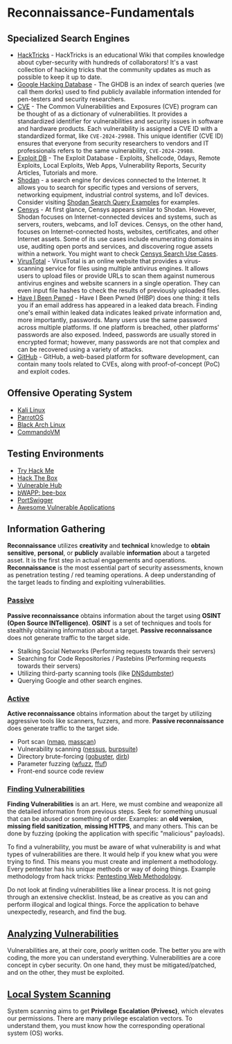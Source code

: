 # Reconnaissance-Fundamentals

## Specialized Search Engines

- [HackTricks](https://book.hacktricks.xyz/) - HackTricks is an educational Wiki that compiles knowledge about cyber-security with hundreds of collaborators! It's a vast collection of hacking tricks that the community updates as much as possible to keep it up to date.
- [Google Hacking Database](https://www.exploit-db.com/google-hacking-database) - The GHDB is an index of search queries (we call them dorks) used to find publicly available information intended for pen-testers and security researchers.
- [CVE](https://www.cve.org/) - The Common Vulnerabilities and Exposures (CVE) program can be thought of as a dictionary of vulnerabilities. It provides a standardized identifier for vulnerabilities and security issues in software and hardware products. Each vulnerability is assigned a CVE ID with a standardized format, like `CVE-2024-29988`. This unique identifier (CVE ID) ensures that everyone from security researchers to vendors and IT professionals refers to the same vulnerability, `CVE-2024-29988`.
- [Exploit DB](https://www.exploit-db.com/) - The Exploit Database - Exploits, Shellcode, 0days, Remote Exploits, Local Exploits, Web Apps, Vulnerability Reports, Security Articles, Tutorials and more.
- [Shodan](https://www.shodan.io/) - a search engine for devices connected to the Internet. It allows you to search for specific types and versions of servers, networking equipment, industrial control systems, and IoT devices. Consider visiting [Shodan Search Query Examples](https://www.shodan.io/search/examples) for examples.
- [Censys](https://search.censys.io/) - At first glance, Censys appears similar to Shodan. However, Shodan focuses on Internet-connected devices and systems, such as servers, routers, webcams, and IoT devices. Censys, on the other hand, focuses on Internet-connected hosts, websites, certificates, and other Internet assets. Some of its use cases include enumerating domains in use, auditing open ports and services, and discovering rogue assets within a network. You might want to check [Censys Search Use Cases](https://support.censys.io/hc/en-us/articles/20720064229140-Censys-Search-Use-Cases).
- [VirusTotal](https://www.virustotal.com/) - VirusTotal is an online website that provides a virus-scanning service for files using multiple antivirus engines. It allows users to upload files or provide URLs to scan them against numerous antivirus engines and website scanners in a single operation. They can even input file hashes to check the results of previously uploaded files.
- [Have I Been Pwned](https://haveibeenpwned.com/) - Have I Been Pwned (HIBP) does one thing: it tells you if an email address has appeared in a leaked data breach. Finding one's email within leaked data indicates leaked private information and, more importantly, passwords. Many users use the same password across multiple platforms. If one platform is breached, other platforms' passwords are also exposed. Indeed, passwords are usually stored in encrypted format; however, many passwords are not that complex and can be recovered using a variety of attacks.
- [GitHub](https://github.com/) - GitHub, a web-based platform for software development, can contain many tools related to CVEs, along with proof-of-concept (PoC) and exploit codes.

## Offensive Operating System

- [Kali Linux](https://www.kali.org/)
- [ParrotOS](https://www.parrotsec.org/)
- [Black Arch Linux](https://blackarch.org/)
- [CommandoVM](https://github.com/mandiant/commando-vm)

## Testing Environments

- [Try Hack Me](https://tryhackme.com/)
- [Hack The Box](https://www.hackthebox.com/)
- [Vulnerable Hub](https://www.vulnhub.com/)
- [bWAPP: bee-box](https://www.vulnhub.com/entry/bwapp-bee-box-v16,53/)
- [PortSwigger](https://portswigger.net/)
- [Awesome Vulnerable Applications](https://github.com/vavkamil/awesome-vulnerable-apps)

## Information Gathering

**Reconnaissance** utilizes **creativity** and **technical** knowledge to **obtain sensitive**, **personal**, or **publicly** available **information** about a targeted asset. It is the first step in actual engagements and operations. **Reconnaissance** is the most essential part of security assessments, known as penetration testing / red teaming operations. A deep understanding of the target leads to finding and exploiting vulnerabilities.

### [Passive](01.%20Passive%20Reconnaissance)

**Passive reconnaissance** obtains information about the target using **OSINT (Open Source INTelligence)**. **OSINT** is a set of techniques and tools for stealthily obtaining information about a target. **Passive reconnaissance** does not generate traffic to the target side. 

- Stalking Social Networks (Performing requests towards their servers)
- Searching for Code Repositories / Pastebins (Performing requests towards their servers)
- Utilizing third-party scanning tools (like [DNSdumbster](https://dnsdumpster.com/))
- Querying Google and other search engines.


### [Active](02.%20Active%20Reconnaissance)

**Active reconnaissance** obtains information about the
target by utilizing aggressive tools like scanners, fuzzers, and more. **Passive reconnaissance** does generate traffic to the target side. 

- Port scan ([nmap](https://www.kali.org/tools/nmap/), [masscan](https://www.kali.org/tools/masscan/))
- Vulnerability scanning ([nessus](https://www.tenable.com/blog/getting-started-with-nessus-on-kali-linux), [burpsuite](https://www.kali.org/tools/burpsuite/))
- Directory brute-forcing ([gobuster](https://www.kali.org/tools/gobuster/), [dirb](https://www.kali.org/tools/dirb/))
- Parameter fuzzing ([wfuzz](https://www.kali.org/tools/wfuzz/), [ffuf](https://www.kali.org/tools/ffuf/))
- Front-end source code review


### [Finding Vulnerabilities](03.%20Finding%20Vulnerabilities)

**Finding Vulnerabilities** is an art. Here, we must combine and weaponize all the detailed information from previous steps. Seek for something unusual that can be abused or something of order. Examples: an **old version**, **missing field sanitization**, **missing HTTPS**, and many others. This can be done by fuzzing (poking the application with specific "malicious" payloads). 

To find a vulnerability, you must be aware of what vulnerability is and what types of vulnerabilities are there. It would help if you knew what you were trying to find. This means you must create and implement a methodology. Every pentester has his unique methods or way of doing things. Example methodology from hack tricks: [Pentesting Web Methodology](https://hacktricks.boitatech.com.br/pentesting/pentesting-web).

Do not look at finding vulnerabilities like a linear process. It is not going through an extensive checklist. Instead, be as creative as you can and perform illogical and logical things. Force the application to behave unexpectedly, research, and find the bug.


## [Analyzing Vulnerabilities](04.%20Analyzing%20Vulnerabilities)

Vulnerabilities are, at their core, poorly written code. The better you are with coding, the more you can understand everything. Vulnerabilities are a core concept in cyber security. On one hand, they must be mitigated/patched, and on the other, they must be exploited.

## [Local System Scanning](05.%20System%20scanning)

System scanning aims to get **Privilege Escalation (Privesc)**, which elevates our permissions. There are many privilege escalation vectors. To understand them, you must know how the corresponding operational system (OS) works.

